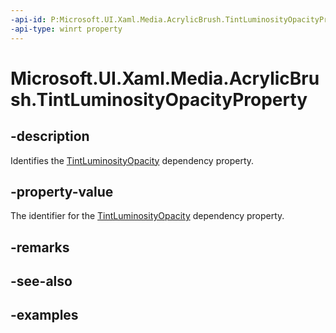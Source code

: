 ```yaml
---
-api-id: P:Microsoft.UI.Xaml.Media.AcrylicBrush.TintLuminosityOpacityProperty
-api-type: winrt property
---
```


# Microsoft.UI.Xaml.Media.AcrylicBrush.TintLuminosityOpacityProperty

<!--
public static Windows.UI.Xaml.DependencyProperty TintLuminosityOpacityProperty { get; }
-->

## -description

Identifies the [TintLuminosityOpacity](acrylicbrush_tintluminosityopacity.md) dependency property.

## -property-value

The identifier for the [TintLuminosityOpacity](acrylicbrush_tintluminosityopacity.md) dependency property.

## -remarks

## -see-also

## -examples

